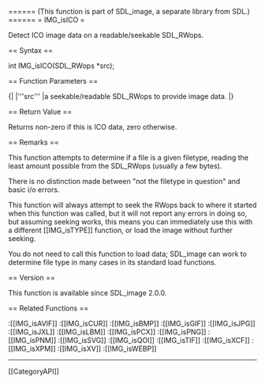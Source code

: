 ====== (This function is part of SDL_image, a separate library from SDL.) ======
= IMG_isICO =

Detect ICO image data on a readable/seekable SDL_RWops.

== Syntax ==

<syntaxhighlight lang='c'>
int IMG_isICO(SDL_RWops *src);
</syntaxhighlight>

== Function Parameters ==

{|
|'''src'''
|a seekable/readable SDL_RWops to provide image data.
|}

== Return Value ==

Returns non-zero if this is ICO data, zero otherwise.

== Remarks ==

This function attempts to determine if a file is a given filetype, reading
the least amount possible from the SDL_RWops (usually a few bytes).

There is no distinction made between "not the filetype in question" and
basic i/o errors.

This function will always attempt to seek the RWops back to where it
started when this function was called, but it will not report any errors in
doing so, but assuming seeking works, this means you can immediately use
this with a different [[IMG_isTYPE]] function, or load the image without
further seeking.

You do not need to call this function to load data; SDL_image can work to
determine file type in many cases in its standard load functions.

== Version ==

This function is available since SDL_image 2.0.0.

== Related Functions ==

:[[IMG_isAVIF]]
:[[IMG_isCUR]]
:[[IMG_isBMP]]
:[[IMG_isGIF]]
:[[IMG_isJPG]]
:[[IMG_isJXL]]
:[[IMG_isLBM]]
:[[IMG_isPCX]]
:[[IMG_isPNG]]
:[[IMG_isPNM]]
:[[IMG_isSVG]]
:[[IMG_isQOI]]
:[[IMG_isTIF]]
:[[IMG_isXCF]]
:[[IMG_isXPM]]
:[[IMG_isXV]]
:[[IMG_isWEBP]]

----
[[CategoryAPI]]


